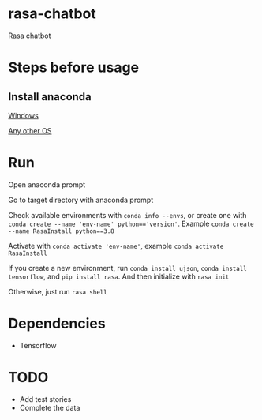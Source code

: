 # rasa-chatbot

Rasa chatbot

# Steps before usage

## Install anaconda

[Windows](https://www.anaconda.com/products/individual#windows)

[Any other OS](https://docs.anaconda.com/anaconda/install/)

# Run
Open anaconda prompt

Go to target directory with anaconda prompt

Check available environments with `conda info --envs`, or create one with `conda create --name 'env-name' python=='version'`. Example `conda create --name RasaInstall python==3.8`

Activate with `conda activate 'env-name'`, example `conda activate RasaInstall`

If you create a new environment, run `conda install ujson`, `conda install tensorflow`, and `pip install rasa`. And then initialize with `rasa init`

Otherwise, just run `rasa shell`

# Dependencies

* Tensorflow

# TODO

* Add test stories
* Complete the data
